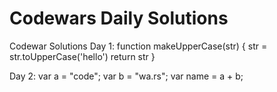# Codewars Daily Solutions
 Codewar Solutions
Day 1:
function makeUpperCase(str) {
  str = str.toUpperCase('hello')
  return str
}

Day 2:
var a = "code";
var b = "wa.rs";
var name = a + b;
